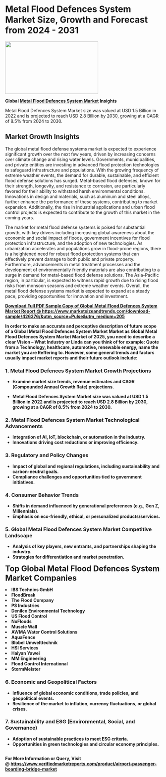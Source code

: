 <H1>Metal Flood Defences System Market Size, Growth and Forecast from 2024 - 2031</H1><img class="aligncenter size-medium wp-image-584254" src="https://thirdeyenews.in/wp-content/uploads/2024/09/Global-Market-Research-300x168.jpeg" alt="" width="300" height="168" /><p><strong>Global&nbsp;<a href="https://www.marketsizeandtrends.com/download-sample/426376/&amp;utm_source=Pulse&amp;utm_medium=205">Metal Flood Defences System Market</a> Insights</strong></p><p>Metal Flood Defences System Market size was valued at USD 1.5 Billion in 2022 and is projected to reach USD 2.8 Billion by 2030, growing at a CAGR of 8.5% from 2024 to 2030.</p><p><h2>Market Growth Insights</h2> <p>The global metal flood defense systems market is expected to experience significant growth over the next few years, driven by increasing concerns over climate change and rising water levels. Governments, municipalities, and private entities are investing in advanced flood protection technologies to safeguard infrastructure and populations. With the growing frequency of extreme weather events, the demand for durable, sustainable, and efficient flood defense solutions has surged. Metal-based flood defenses, known for their strength, longevity, and resistance to corrosion, are particularly favored for their ability to withstand harsh environmental conditions. Innovations in design and materials, such as aluminum and steel alloys, further enhance the performance of these systems, contributing to market expansion. Additionally, the rise in industrial applications and urban flood control projects is expected to contribute to the growth of this market in the coming years.</p> <p><strong><a href="#"></a></strong></p> <p>The market for metal flood defense systems is poised for substantial growth, with key drivers including increasing global awareness about the economic and social impact of floods, government incentives for flood protection infrastructure, and the adoption of new technologies. As urbanization accelerates and populations grow in flood-prone regions, there is a heightened need for robust flood protection systems that can effectively prevent damage to both public and private property. Furthermore, advancements in metal treatment processes and the development of environmentally friendly materials are also contributing to a surge in demand for metal-based flood defense solutions. The Asia-Pacific region, in particular, is expected to witness rapid growth due to rising flood risks from monsoon seasons and extreme weather events. Overall, the metal flood defense systems market is expected to expand at a steady pace, providing opportunities for innovation and investment.</p> <p><strong><a href="#"></p><p><span class=""><strong>Download Full PDF Sample Copy of Global Metal Flood Defences System Market Report</strong> @ <a href="https://www.marketsizeandtrends.com/download-sample/426376/&amp;utm_source=Pulse&amp;utm_medium=205" target="_blank">https://www.marketsizeandtrends.com/download-sample/426376/&amp;utm_source=Pulse&amp;utm_medium=205</a></span></p><p>In order to make an accurate and perceptive description of future scope of a Global&nbsp;Metal Flood Defences System Market Market as Global&nbsp;Metal Flood Defences System Market Market of 2025, you need to describe a clear Vision &ndash; What Industry or Linda can you think of for example: Quote from a Technology, healthcare, automotive, renewable energy, name the market you are Reffering to. However, some general trends and factors usually impact market reports and their future outlook include:</p><h3>1.&nbsp;<strong>Metal Flood Defences System Market Growth Projections</strong></h3><ul><li>Examine market size trends, revenue estimates and CAGR (Compounded Annual Growth Rate) projections.</li><li><p>Metal Flood Defences System Market size was valued at USD 1.5 Billion in 2022 and is projected to reach USD 2.8 Billion by 2030, growing at a CAGR of 8.5% from 2024 to 2030.</p></li></ul><h3>2.&nbsp;<strong>Metal Flood Defences System Market Technological Advancements</strong></h3><ul><li>Integration of AI, IoT, blockchain, or automation in the industry.</li><li>Innovations driving cost reductions or improving efficiency.</li></ul><h3>3.&nbsp;<strong>Regulatory and Policy Changes</strong></h3><ul><li>Impact of global and regional regulations, including sustainability and carbon-neutral goals.</li><li>Compliance challenges and opportunities tied to government initiatives.</li></ul><h3>4.&nbsp;<strong>Consumer Behavior Trends</strong></h3><ul><li>Shifts in demand influenced by generational preferences (e.g., Gen Z, Millennials).</li><li>Emphasis on eco-friendly, ethical, or personalized products/services.</li></ul><h3>5.&nbsp;<strong>Global Metal Flood Defences System Market Competitive Landscape</strong></h3><ul><li>Analysis of key players, new entrants, and partnerships shaping the industry.</li><li>Strategies for differentiation and market penetration.</li></ul><p data-pm-slice="1 1 []"><span style="color: inherit; font-family: inherit; font-size: 25px;">Top Global Metal Flood Defences System Market Companies</span></p><div class="" data-test-id=""><p><li>IBS Technics GmbH</li><li> FloodBreak</li><li> The Flood Company</li><li> PS Industries</li><li> Denilco Environmental Technology</li><li> US Flood Control</li><li> NoFloods</li><li> Muscle Wall</li><li> AWMA Water Control Solutions</li><li> AquaFence</li><li> Blobel Umwelttechnik</li><li> HSI Services</li><li> Haiyan Yawei</li><li> MM Engineering</li><li> Flood Control International</li><li> StormMeister</li></p></div><h3>6.&nbsp;<strong>Economic and Geopolitical Factors</strong></h3><ul><li>Influence of global economic conditions, trade policies, and geopolitical events.</li><li>Resilience of the market to inflation, currency fluctuations, or global crises.</li></ul><h3>7.&nbsp;<strong>Sustainability and ESG (Environmental, Social, and Governance)</strong></h3><ul><li>Adoption of sustainable practices to meet ESG criteria.</li><li>Opportunities in green technologies and circular economy principles.</li></ul><h2><strong style="font-size: 14px;">For More Information or Query, Visit @&nbsp;</strong><a style="background-color: #ffffff; font-size: 14px;" href="https://www.marketsizeandtrends.com/report/metal-flood-defences-system-market/" target="_blank">https://www.verifiedmarketreports.com/product/airport-passenger-boarding-bridge-market</a></h2>
